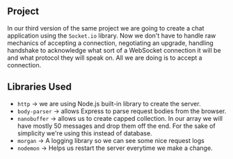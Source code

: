 ## Project

In our third version of the same project we are going to create a chat application using the `Socket.io` library. Now we don't have to handle raw mechanics of accepting a connection, negotiating an upgrade, handling handshake to acknowledge what sort of a WebSocket connection it will be and what protocol they will speak on. All we are doing is to accept a connection.

## Libraries Used

- `http` -> we are using Node.js built-in library to create the server.
- `body-parser` -> allows Express to parse request bodies from the browser.
- `nanobuffer` -> allows us to create capped collection. In our array we will have mostly 50 messages and drop them off the end. For the sake of simplicity we're using this instead of database.
- `morgan` -> A logging library so we can see some nice request logs
- `nodemon` -> Helps us restart the server everytime we make a change.
